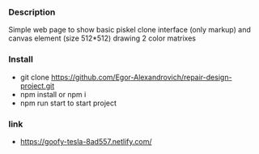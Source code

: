 ### Description
Simple web page to show basic piskel clone interface (only markup) and canvas element (size 512*512) drawing 2 color matrixes

### Install
- git clone https://github.com/Egor-Alexandrovich/repair-design-project.git
- npm install or npm i
- npm run start to start project

### link
- https://goofy-tesla-8ad557.netlify.com/